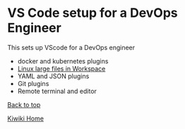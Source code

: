 # VS Code setup for a DevOps Engineer
This sets up VScode for a DevOps engineer
- docker and kubernetes plugins
- [Linux large files in Workspace](https://code.visualstudio.com/docs/setup/linux#_visual-studio-code-is-unable-to-watch-for-file-changes-in-this-large-workspace-error-enospc)
- YAML and JSON plugins
- Git plugins
- Remote terminal and editor

[Back to top](#)

[Kiwiki Home](/../../)